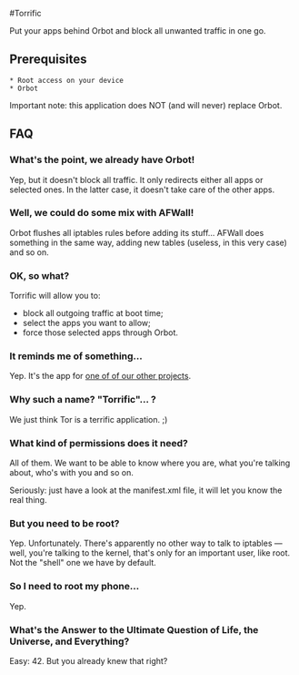#Torrific

Put your apps behind Orbot and block all unwanted traffic in one go.

## Prerequisites
    * Root access on your device
    * Orbot

Important note: this application does NOT (and will never) replace Orbot.

## FAQ

### What's the point, we already have Orbot!
Yep, but it doesn't block all traffic. It only redirects either all apps or selected ones. In the latter case, it doesn't take care of the other apps.

### Well, we could do some mix with AFWall!
Orbot flushes all iptables rules before adding its stuff… AFWall does something in the same way, adding new tables (useless, in this very case) and so on.

### OK, so what?
Torrific will allow you to:
 * block all outgoing traffic at boot time;
 * select the apps you want to allow;
 * force those selected apps through Orbot.

### It reminds me of something…
Yep. It's the app for [one of of our other projects](https://github.com/EthACKdotOrg/nexus4-iptables).

### Why such a name? "Torrific"… ?
We just think Tor is a terrific application. ;)

### What kind of permissions does it need?
All of them. We want to be able to know where you are, what you're talking about, who's with you and so on.
</troll>

Seriously: just have a look at the manifest.xml file, it will let you know the real thing.

### But you need to be root?
Yep. Unfortunately. There's apparently no other way to talk to iptables — well, you're talking to the kernel, that's only for an important user, like root. Not the "shell" one we have by default.

### So I need to root my phone…
Yep.

### What's the Answer to the Ultimate Question of Life, the Universe, and Everything?
Easy: 42. But you already knew that right?
